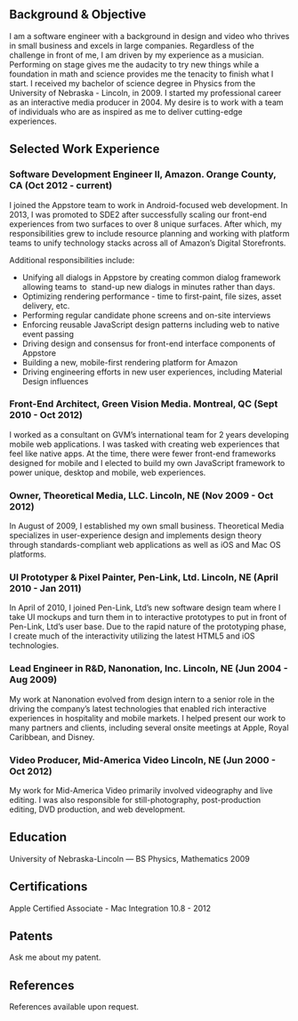 ## Background & Objective
I am a software engineer with a background in design and video who thrives in small business and excels in large companies. Regardless of the challenge in front of me, I am driven by my experience as a musician. Performing on stage gives me the audacity to try new things while a foundation in math and science provides me the tenacity to finish what I start. I received my bachelor of science degree in Physics from the University of Nebraska - Lincoln, in 2009. I started my professional career as an interactive media producer in 2004. My desire is to work with a team of individuals who are as inspired as me to deliver cutting-edge experiences.

## Selected Work Experience

### Software Development Engineer II, Amazon. Orange County, CA (Oct 2012 - current)

I joined the Appstore team to work in Android-focused web development. In 2013, I was promoted to SDE2 after successfully scaling our front-end experiences from two surfaces to over 8 unique surfaces. After which, my responsibilities grew to include resource planning and working with platform teams to unify technology stacks across all of Amazon’s Digital Storefronts.

Additional responsibilities include:

* Unifying all dialogs in Appstore by creating common dialog framework allowing teams to  stand-up new dialogs in minutes rather than days.
* Optimizing rendering performance - time to first-paint, file sizes, asset delivery, etc.
* Performing regular candidate phone screens and on-site interviews
* Enforcing reusable JavaScript design patterns including web to native event passing
* Driving design and consensus for front-end interface components of Appstore
* Building a new, mobile-first rendering platform for Amazon
* Driving engineering efforts in new user experiences, including Material Design influences


### Front-End Architect, Green Vision Media. Montreal, QC (Sept 2010 - Oct 2012)
I worked as a consultant on GVM’s international team for 2 years developing mobile web applications. I was tasked with creating web experiences that feel like native apps. At the time, there were fewer front-end frameworks designed for mobile and I elected to build my own JavaScript framework to power unique, desktop and mobile, web experiences.

### Owner, Theoretical Media, LLC. Lincoln, NE (Nov 2009 - Oct 2012) 
In August of 2009, I established my own small business. Theoretical Media specializes in user-experience design and implements design theory through standards-compliant web applications as well as iOS and Mac OS platforms.

### UI Prototyper & Pixel Painter, Pen-Link, Ltd. Lincoln, NE (April 2010 - Jan 2011)
In April of 2010, I joined Pen-Link, Ltd’s new software design team where I take UI mockups and turn them in to interactive prototypes to put in front of Pen-Link, Ltd’s user base. Due to the rapid nature of the prototyping phase, I create much of the interactivity utilizing the latest HTML5 and iOS technologies.

### Lead Engineer in R&D, Nanonation, Inc. Lincoln, NE (Jun 2004 - Aug 2009)
My work at Nanonation evolved from design intern to a senior role in the driving the company’s latest technologies that enabled rich interactive experiences in hospitality and mobile markets. I helped present our work to many partners and clients, including several onsite meetings at Apple, Royal Caribbean, and Disney. 

### Video Producer, Mid-America Video Lincoln, NE (Jun 2000 - Oct 2012)
My work for Mid-America Video primarily involved videography and live editing. I was also responsible for still-photography, post-production editing, DVD production, and web development.

## Education
University of Nebraska-Lincoln — BS Physics, Mathematics 2009

## Certifications
Apple Certified Associate - Mac Integration 10.8 - 2012

## Patents
Ask me about my patent.

## References
References available upon request.

